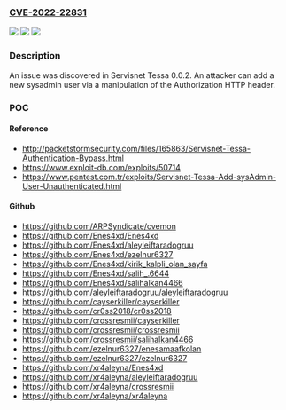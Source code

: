 ### [CVE-2022-22831](https://cve.mitre.org/cgi-bin/cvename.cgi?name=CVE-2022-22831)
![](https://img.shields.io/static/v1?label=Product&message=n%2Fa&color=blue)
![](https://img.shields.io/static/v1?label=Version&message=n%2Fa&color=blue)
![](https://img.shields.io/static/v1?label=Vulnerability&message=n%2Fa&color=brighgreen)

### Description

An issue was discovered in Servisnet Tessa 0.0.2. An attacker can add a new sysadmin user via a manipulation of the Authorization HTTP header.

### POC

#### Reference
- http://packetstormsecurity.com/files/165863/Servisnet-Tessa-Authentication-Bypass.html
- https://www.exploit-db.com/exploits/50714
- https://www.pentest.com.tr/exploits/Servisnet-Tessa-Add-sysAdmin-User-Unauthenticated.html

#### Github
- https://github.com/ARPSyndicate/cvemon
- https://github.com/Enes4xd/Enes4xd
- https://github.com/Enes4xd/aleyleiftaradogruu
- https://github.com/Enes4xd/ezelnur6327
- https://github.com/Enes4xd/kirik_kalpli_olan_sayfa
- https://github.com/Enes4xd/salih_.6644
- https://github.com/Enes4xd/salihalkan4466
- https://github.com/aleyleiftaradogruu/aleyleiftaradogruu
- https://github.com/cayserkiller/cayserkiller
- https://github.com/cr0ss2018/cr0ss2018
- https://github.com/crossresmii/cayserkiller
- https://github.com/crossresmii/crossresmii
- https://github.com/crossresmii/salihalkan4466
- https://github.com/ezelnur6327/enesamaafkolan
- https://github.com/ezelnur6327/ezelnur6327
- https://github.com/xr4aleyna/Enes4xd
- https://github.com/xr4aleyna/aleyleiftaradogruu
- https://github.com/xr4aleyna/crossresmii
- https://github.com/xr4aleyna/xr4aleyna

